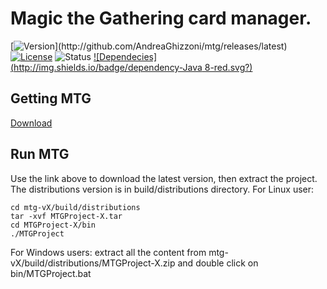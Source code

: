 # Magic the Gathering card manager.
[![Version](http://img.shields.io/badge/version-beta_0.3046-blue.svg?)](http://github.com/AndreaGhizzoni/mtg/releases/latest) [![License](http://img.shields.io/badge/license-MIT-blue.svg)](http://opensource.org/licenses/MIT) ![Status](http://img.shields.io/badge/build-BETA-yellow.svg) [![Dependecies](http://img.shields.io/badge/dependency-Java 8-red.svg?)](http://www.oracle.com/technetwork/java/javase/downloads/jre8-downloads-2133155.html)

## Getting MTG

[Download](http://github.com/AndreaGhizzoni/mtg/releases)

## Run MTG
Use the link above to download the latest version, then extract the project.
The distributions version is in build/distributions directory.
For Linux user:

    cd mtg-vX/build/distributions
    tar -xvf MTGProject-X.tar
    cd MTGProject-X/bin
    ./MTGProject
    
For Windows users: extract all the content from mtg-vX/build/distributions/MTGProject-X.zip and double click on bin/MTGProject.bat